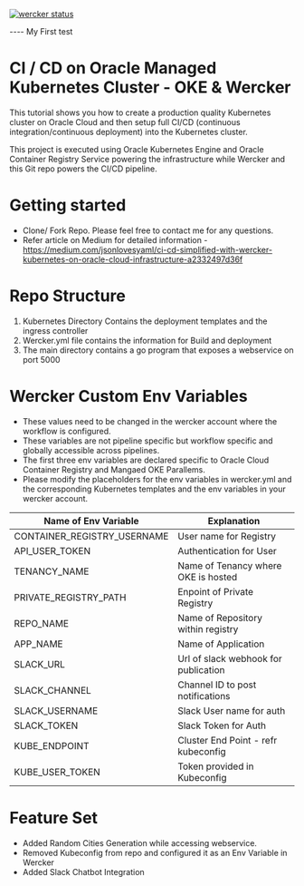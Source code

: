[![wercker status](https://app.wercker.com/status/9f53c8c0c9f0d4f1b97046d28b280bf5/s/master "wercker status")](https://app.wercker.com/project/byKey/9f53c8c0c9f0d4f1b97046d28b280bf5)

---- My First test

CI / CD on Oracle Managed Kubernetes Cluster - OKE & Wercker 
============================================================

This tutorial shows you how to create a production quality Kubernetes cluster
on Oracle Cloud and then setup full CI/CD (continuous integration/continuous deployment)
into the Kubernetes cluster.

This project is executed using Oracle Kubernetes Engine and Oracle Container Registry Service powering the infrastructure
while Wercker and this Git repo powers the CI/CD pipeline. 

Getting started 
===============
* Clone/ Fork Repo. Please feel free to contact me for any questions. 
* Refer article on Medium for detailed information - https://medium.com/jsonlovesyaml/ci-cd-simplified-with-wercker-kubernetes-on-oracle-cloud-infrastructure-a2332497d36f

Repo Structure
===============
1) Kubernetes Directory Contains the deployment templates and the ingress controller
2) Wercker.yml file contains the information for Build and deployment
3) The main directory contains a go program that exposes a webservice on port 5000

Wercker Custom Env Variables
============================
* These values need to be changed in the wercker account where the workflow is configured. 
* These variables are not pipeline specific but workflow specific and globally accessible across pipelines. 
* The first three env variables are declared specific to Oracle Cloud Container Registry and Mangaed OKE Parallems. 
* Please modify the placeholders for the env variables in wercker.yml and the corresponding Kubernetes templates and the env variables in your wercker account. 

| Name of Env Variable        | Explanation                           |
| ----------------------------|---------------------------------------|
| CONTAINER_REGISTRY_USERNAME | User name for Registry                |
| API_USER_TOKEN              | Authentication for User               |
| TENANCY_NAME                | Name of Tenancy where OKE is hosted   |
| PRIVATE_REGISTRY_PATH       | Enpoint of Private Registry           | 
| REPO_NAME                   | Name of  Repository within registry   |
| APP_NAME                    | Name of Application                   |
| SLACK_URL                   | Url of slack webhook for publication  |
| SLACK_CHANNEL               | Channel ID to post notifications      | 
| SLACK_USERNAME              | Slack User name for auth              |
| SLACK_TOKEN                 | Slack Token for Auth                  | 
| KUBE_ENDPOINT               | Cluster End Point - refr kubeconfig   |
| KUBE_USER_TOKEN             | Token provided in Kubeconfig          |

Feature Set 
==================================
* Added Random Cities Generation while accessing webservice.
* Removed Kubeconfig from repo and configured it as an Env Variable in Wercker
* Added Slack Chatbot Integration 

